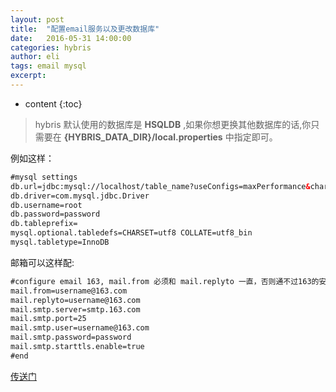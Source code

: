 ```yaml
---
layout: post
title:  "配置email服务以及更改数据库"
date:   2016-05-31 14:00:00
categories: hybris
author: eli
tags: email mysql
excerpt:
---
```

* content
{:toc}

>hybris 默认使用的数据库是 **HSQLDB** ,如果你想更换其他数据库的话,你只需要在 **{HYBRIS_DATA_DIR}/local.properties** 中指定即可。

例如这样：

```xml
#mysql settings
db.url=jdbc:mysql://localhost/table_name?useConfigs=maxPerformance&characterEncoding=utf8
db.driver=com.mysql.jdbc.Driver
db.username=root
db.password=password
db.tableprefix=
mysql.optional.tabledefs=CHARSET=utf8 COLLATE=utf8_bin
mysql.tabletype=InnoDB
```

邮箱可以这样配:

```xml
#configure email 163, mail.from 必须和 mail.replyto 一直，否则通不过163的安全校验
mail.from=username@163.com
mail.replyto=username@163.com
mail.smtp.server=smtp.163.com
mail.smtp.port=25
mail.smtp.user=username@163.com
mail.smtp.password=password
mail.smtp.starttls.enable=true
#end
```

[传送门](https://wiki.hybris.com/display/release5/Installation#Installation-SetUptheFunctionalRange)
